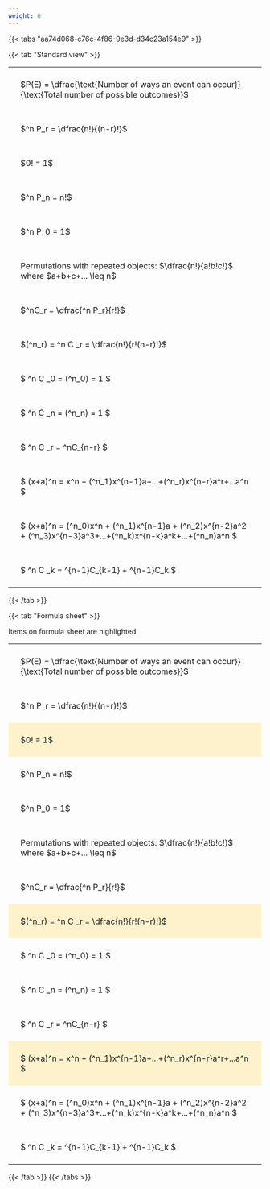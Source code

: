 ```yaml
---
weight: 6
---
```


{{< tabs "aa74d068-c76c-4f86-9e3d-d34c23a154e9" >}}

{{< tab "Standard view" >}}

<style type="text/css">
#T_04518 th.col_heading {
  text-align: left;
  font-size: 1em;
}
#T_04518 td {
  text-align: left;
  font-size: 1em;
  padding: 1.5em;
}
</style>
<table id="T_04518">
  <thead>
  </thead>
  <tbody>
    <tr>
      <td id="T_04518_row0_col0" class="data row0 col0" >$P(E) = \dfrac{\text{Number of ways an event can occur}}{\text{Total number of possible outcomes}}$</td>
    </tr>
    <tr>
      <td id="T_04518_row1_col0" class="data row1 col0" >$^n P_r = \dfrac{n!}{(n-r)!}$</td>
    </tr>
    <tr>
      <td id="T_04518_row2_col0" class="data row2 col0" >$0! = 1$</td>
    </tr>
    <tr>
      <td id="T_04518_row3_col0" class="data row3 col0" >$^n P_n = n!$</td>
    </tr>
    <tr>
      <td id="T_04518_row4_col0" class="data row4 col0" >$^n P_0 = 1$</td>
    </tr>
    <tr>
      <td id="T_04518_row5_col0" class="data row5 col0" >Permutations with repeated objects: $\dfrac{n!}{a!b!c!}$ where $a+b+c+... \leq n$</td>
    </tr>
    <tr>
      <td id="T_04518_row6_col0" class="data row6 col0" >$^nC_r = \dfrac{^n P_r}{r!}$</td>
    </tr>
    <tr>
      <td id="T_04518_row7_col0" class="data row7 col0" >$(^n_r) = ^n C _r = \dfrac{n!}{r!(n-r)!}$</td>
    </tr>
    <tr>
      <td id="T_04518_row8_col0" class="data row8 col0" >$ ^n C _0 = (^n_0) = 1 $</td>
    </tr>
    <tr>
      <td id="T_04518_row9_col0" class="data row9 col0" >$ ^n C _n = (^n_n) = 1 $</td>
    </tr>
    <tr>
      <td id="T_04518_row10_col0" class="data row10 col0" >$ ^n C _r = ^nC_{n-r} $</td>
    </tr>
    <tr>
      <td id="T_04518_row11_col0" class="data row11 col0" >$ (x+a)^n = x^n + (^n_1)x^{n-1}a+...+(^n_r)x^{n-r}a^r+...a^n    $</td>
    </tr>
    <tr>
      <td id="T_04518_row12_col0" class="data row12 col0" >$ (x+a)^n = (^n_0)x^n + (^n_1)x^{n-1}a + (^n_2)x^{n-2}a^2 + (^n_3)x^{n-3}a^3+...+(^n_k)x^{n-k}a^k+...+(^n_n)a^n $</td>
    </tr>
    <tr>
      <td id="T_04518_row13_col0" class="data row13 col0" >$ ^n C _k = ^{n-1}C_{k-1} + ^{n-1}C_k $</td>
    </tr>
  </tbody>
</table>
{{< /tab >}}

{{< tab "Formula sheet" >}}

Items on formula sheet are highlighted 
<br>
<style type="text/css">
#T_d6bb6 th.col_heading {
  text-align: left;
  font-size: 1em;
}
#T_d6bb6 td {
  text-align: left;
  font-size: 1em;
  padding: 1.5em;
}
#T_d6bb6_row0_col0, #T_d6bb6_row1_col0, #T_d6bb6_row3_col0, #T_d6bb6_row4_col0, #T_d6bb6_row5_col0, #T_d6bb6_row6_col0, #T_d6bb6_row8_col0, #T_d6bb6_row9_col0, #T_d6bb6_row10_col0, #T_d6bb6_row12_col0, #T_d6bb6_row13_col0 {
  background-color: rgba(0,0,0,0);
}
#T_d6bb6_row2_col0, #T_d6bb6_row7_col0, #T_d6bb6_row11_col0 {
  background-color: rgba(255,194,10, 0.2);
}
</style>
<table id="T_d6bb6">
  <thead>
  </thead>
  <tbody>
    <tr>
      <td id="T_d6bb6_row0_col0" class="data row0 col0" >$P(E) = \dfrac{\text{Number of ways an event can occur}}{\text{Total number of possible outcomes}}$</td>
    </tr>
    <tr>
      <td id="T_d6bb6_row1_col0" class="data row1 col0" >$^n P_r = \dfrac{n!}{(n-r)!}$</td>
    </tr>
    <tr>
      <td id="T_d6bb6_row2_col0" class="data row2 col0" >$0! = 1$</td>
    </tr>
    <tr>
      <td id="T_d6bb6_row3_col0" class="data row3 col0" >$^n P_n = n!$</td>
    </tr>
    <tr>
      <td id="T_d6bb6_row4_col0" class="data row4 col0" >$^n P_0 = 1$</td>
    </tr>
    <tr>
      <td id="T_d6bb6_row5_col0" class="data row5 col0" >Permutations with repeated objects: $\dfrac{n!}{a!b!c!}$ where $a+b+c+... \leq n$</td>
    </tr>
    <tr>
      <td id="T_d6bb6_row6_col0" class="data row6 col0" >$^nC_r = \dfrac{^n P_r}{r!}$</td>
    </tr>
    <tr>
      <td id="T_d6bb6_row7_col0" class="data row7 col0" >$(^n_r) = ^n C _r = \dfrac{n!}{r!(n-r)!}$</td>
    </tr>
    <tr>
      <td id="T_d6bb6_row8_col0" class="data row8 col0" >$ ^n C _0 = (^n_0) = 1 $</td>
    </tr>
    <tr>
      <td id="T_d6bb6_row9_col0" class="data row9 col0" >$ ^n C _n = (^n_n) = 1 $</td>
    </tr>
    <tr>
      <td id="T_d6bb6_row10_col0" class="data row10 col0" >$ ^n C _r = ^nC_{n-r} $</td>
    </tr>
    <tr>
      <td id="T_d6bb6_row11_col0" class="data row11 col0" >$ (x+a)^n = x^n + (^n_1)x^{n-1}a+...+(^n_r)x^{n-r}a^r+...a^n    $</td>
    </tr>
    <tr>
      <td id="T_d6bb6_row12_col0" class="data row12 col0" >$ (x+a)^n = (^n_0)x^n + (^n_1)x^{n-1}a + (^n_2)x^{n-2}a^2 + (^n_3)x^{n-3}a^3+...+(^n_k)x^{n-k}a^k+...+(^n_n)a^n $</td>
    </tr>
    <tr>
      <td id="T_d6bb6_row13_col0" class="data row13 col0" >$ ^n C _k = ^{n-1}C_{k-1} + ^{n-1}C_k $</td>
    </tr>
  </tbody>
</table>
{{< /tab >}}
{{< /tabs >}}